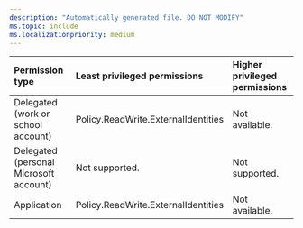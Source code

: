```yaml
---
description: "Automatically generated file. DO NOT MODIFY"
ms.topic: include
ms.localizationpriority: medium
---
```


|Permission type|Least privileged permissions|Higher privileged permissions|
|:---|:---|:---|
|Delegated (work or school account)|Policy.ReadWrite.ExternalIdentities|Not available.|
|Delegated (personal Microsoft account)|Not supported.|Not supported.|
|Application|Policy.ReadWrite.ExternalIdentities|Not available.|

